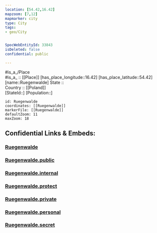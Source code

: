 ```yaml
---
location: [54.42,16.42] 
mapzoom: [7,12] 
mapmarker: city 
type: City
tags:
- geo/City


SpocWebEntityId: 33843
isDeleted: false
confidential: public

---
```

#is_a_/Place  
#is_a_ :: [[Place]] 
[has_place_longitude::16.42] 
[has_place_latitude::54.42] 
[name::Ruegenwalde] 
State ::  
Country :: [[Poland]]  
[StateId::] 
[Population::] 



```leaflet
id: Ruegenwalde
coordinates: [[Ruegenwalde]] 
markerFile: [[Ruegenwalde]] 
defaultZoom: 11 
maxZoom: 18
```


## Confidential Links & Embeds: 

### [Ruegenwalde](/_Standards/Earth/Continent/Europe/Europe~East/Poland/Provinces~Poland/West_Pomeranian/City/Ruegenwalde.md) 

### [Ruegenwalde.public](/_public/Earth/Continent/Europe/Europe~East/Poland/Provinces~Poland/West_Pomeranian/City/Ruegenwalde.public.md) 

### [Ruegenwalde.internal](/_internal/Earth/Continent/Europe/Europe~East/Poland/Provinces~Poland/West_Pomeranian/City/Ruegenwalde.internal.md) 

### [Ruegenwalde.protect](/_protect/Earth/Continent/Europe/Europe~East/Poland/Provinces~Poland/West_Pomeranian/City/Ruegenwalde.protect.md) 

### [Ruegenwalde.private](/_private/Earth/Continent/Europe/Europe~East/Poland/Provinces~Poland/West_Pomeranian/City/Ruegenwalde.private.md) 

### [Ruegenwalde.personal](/_personal/Earth/Continent/Europe/Europe~East/Poland/Provinces~Poland/West_Pomeranian/City/Ruegenwalde.personal.md) 

### [Ruegenwalde.secret](/_secret/Earth/Continent/Europe/Europe~East/Poland/Provinces~Poland/West_Pomeranian/City/Ruegenwalde.secret.md)

